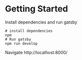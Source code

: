 # Getting Started 

Install dependencies and run gatsby
```
# install dependencies
npm
# Run gatsby
npm run develop
```

Navigate http://localhost:8000/